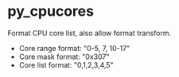 # py_cpucores
Format CPU core list, also allow format transform.

  - Core range format: "0-5, 7, 10-17"
  - Core mask format: "0x307" 
  - Core list format: "0,1,2,3,4,5"
